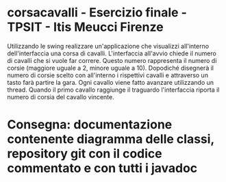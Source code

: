 # corsacavalli - Esercizio finale - TPSIT - Itis Meucci Firenze
 Utilizzando le swing realizzare un'applicazione che visualizzi all'interno dell'interfaccia una corsa di cavalli.
 L'interfaccia all'avvio chiede il numero di cavalli che si vuole far correre. Questo numero rappresenta il numero di corsie (maggiore uguale a 2, minore uguale a 10).
 Dopodiché disegnerà il numero di corsie scelto con all'interno i rispettivi cavalli e attraverso un tasto farà partire la gara.
 Ogni cavallo viene fatto avanzare utilizzando un thread.
 Quando il primo cavallo raggiunge il traguardo l'interfaccia riporta il numero di corsia del cavallo vincente.
#
# Consegna: documentazione contenente diagramma delle classi, repository git con il codice commentato e con tutti i javadoc
